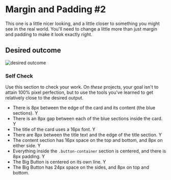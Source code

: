 # Margin and Padding #2

This one is a little nicer looking, and a little closer to something you might see in the real world. You'll need to change a little more than just margin and padding to make it look exactly right.

## Desired outcome
![desired outcome](./desired-outcome.png)

### Self Check
Use this section to check your work. On _these_ projects, your goal isn't to attain 100% pixel perfection, but to use the tools you've learned to get relatively close to the desired output.

- There is 8px between the edge of the card and its content (the blue sections). Y
- There is an 8px gap between each of the blue sections inside the card. Y
- The title of the card uses a 16px font. Y
- There are 8px between the title text and the edge of the title section. Y
- The content section has 16px space on the top and bottom, and 8px on either side. Y
- Everything inside the `.button-container` section is centered, and there is 8px padding. Y
- The Big Button is centered on its own line. Y
- The Big Button has 24px space on the sides, and 8px on top and bottom.
